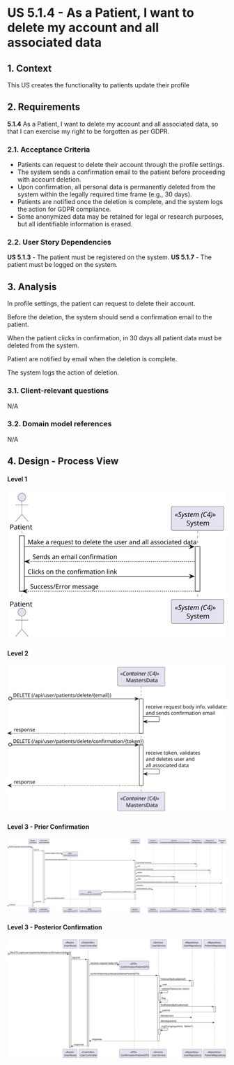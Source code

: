 # US 5.1.4 - As a Patient, I want to delete my account and all associated data

## 1. Context

This US creates the functionality to patients update their profile

## 2. Requirements

**5.1.4** As a Patient, I want to delete my account and all associated data, so that I can exercise my right to be forgotten as per GDPR.

### 2.1. Acceptance Criteria

- Patients can request to delete their account through the profile settings.
- The system sends a confirmation email to the patient before proceeding with account deletion.
- Upon confirmation, all personal data is permanently deleted from the system within the legally required time frame (e.g., 30 days).
- Patients are notified once the deletion is complete, and the system logs the action for GDPR compliance.
- Some anonymized data may be retained for legal or research purposes, but all identifiable information is erased.

### 2.2. User Story Dependencies

**US 5.1.3** - The patient must be registered on the system.
**US 5.1.7** - The patient must be logged on the system.

## 3. Analysis

In profile settings, the patient can request to delete their account.

Before the deletion, the system should send a confirmation email to the patient.

When the patient clicks in confirmation, in 30 days all patient data must be deleted from the system.

Patient are notified by email when the deletion is complete.

The system logs the action of deletion.

### 3.1. Client-relevant questions

N/A

### 3.2. Domain model references

N/A

## 4. Design - Process View

 #### Level 1
 ![Process View - Level 1](L1/Process_View.svg)

 #### Level 2
 ![Process View - Level 2](L2/Process_View.svg)

 #### Level 3 - Prior Confirmation
 ![Process View - Level 3](L3/Process_View_Prior_Confirmation.svg)

 #### Level 3 - Posterior Confirmation
 ![Process View - Level 3](L3/Process_View_Posterior_Confirmation.svg)